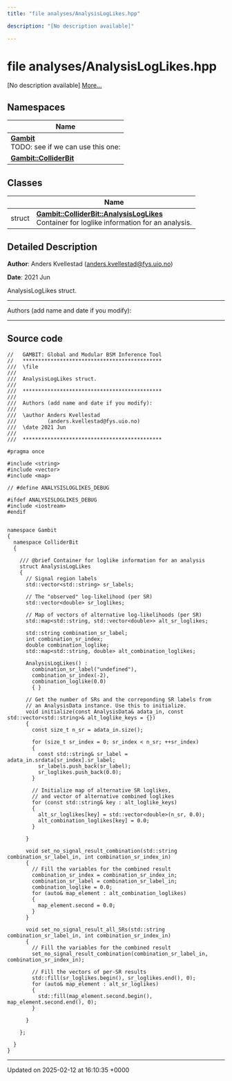```yaml
---
title: "file analyses/AnalysisLogLikes.hpp"

description: "[No description available]"

---
```


# file analyses/AnalysisLogLikes.hpp

[No description available] [More...](#detailed-description)

## Namespaces

| Name           |
| -------------- |
| **[Gambit](/documentation/code/namespaces/namespacegambit/)** <br>TODO: see if we can use this one:  |
| **[Gambit::ColliderBit](/documentation/code/namespaces/namespacegambit_1_1colliderbit/)**  |

## Classes

|                | Name           |
| -------------- | -------------- |
| struct | **[Gambit::ColliderBit::AnalysisLogLikes](/documentation/code/classes/structgambit_1_1colliderbit_1_1analysisloglikes/)** <br>Container for loglike information for an analysis.  |

## Detailed Description


**Author**: Anders Kvellestad ([anders.kvellestad@fys.uio.no](mailto:anders.kvellestad@fys.uio.no)) 

**Date**: 2021 Jun

AnalysisLogLikes struct.



------------------

Authors (add name and date if you modify):



------------------




## Source code

```
//   GAMBIT: Global and Modular BSM Inference Tool
//   *********************************************
///  \file
///
///  AnalysisLogLikes struct.
///
///  *********************************************
///
///  Authors (add name and date if you modify):
///
///  \author Anders Kvellestad
///          (anders.kvellestad@fys.uio.no)
///  \date 2021 Jun
///
///  *********************************************

#pragma once

#include <string>
#include <vector>
#include <map>

// #define ANALYSISLOGLIKES_DEBUG

#ifdef ANALYSISLOGLIKES_DEBUG
#include <iostream>
#endif


namespace Gambit
{
  namespace ColliderBit
  {

    /// @brief Container for loglike information for an analysis
    struct AnalysisLogLikes
    {
      // Signal region labels
      std::vector<std::string> sr_labels;

      // The "observed" log-likelihood (per SR)
      std::vector<double> sr_loglikes;

      // Map of vectors of alternative log-likelihoods (per SR)
      std::map<std::string, std::vector<double>> alt_sr_loglikes;

      std::string combination_sr_label;
      int combination_sr_index;
      double combination_loglike;
      std::map<std::string, double> alt_combination_loglikes;

      AnalysisLogLikes() :
        combination_sr_label("undefined"),
        combination_sr_index(-2),
        combination_loglike(0.0)
        { }

      // Get the number of SRs and the correponding SR labels from
      // an AnalysisData instance. Use this to initialize.
      void initialize(const AnalysisData& adata_in, const std::vector<std::string>& alt_loglike_keys = {})
      {
        const size_t n_sr = adata_in.size();

        for (size_t sr_index = 0; sr_index < n_sr; ++sr_index)
        {
          const std::string& sr_label = adata_in.srdata[sr_index].sr_label;
          sr_labels.push_back(sr_label);
          sr_loglikes.push_back(0.0);
        }

        // Initialize map of alternative SR loglikes,
        // and vector of alternative combined loglikes
        for (const std::string& key : alt_loglike_keys)
        {
          alt_sr_loglikes[key] = std::vector<double>(n_sr, 0.0);
          alt_combination_loglikes[key] = 0.0;
        }

      }

      void set_no_signal_result_combination(std::string combination_sr_label_in, int combination_sr_index_in)
      {
        // Fill the variables for the combined result
        combination_sr_index = combination_sr_index_in;
        combination_sr_label = combination_sr_label_in;
        combination_loglike = 0.0;
        for (auto& map_element : alt_combination_loglikes)
        {
          map_element.second = 0.0;
        }
      }

      void set_no_signal_result_all_SRs(std::string combination_sr_label_in, int combination_sr_index_in)
      {
        // Fill the variables for the combined result
        set_no_signal_result_combination(combination_sr_label_in, combination_sr_index_in);

        // Fill the vectors of per-SR results
        std::fill(sr_loglikes.begin(), sr_loglikes.end(), 0);
        for (auto& map_element : alt_sr_loglikes)
        {
          std::fill(map_element.second.begin(), map_element.second.end(), 0);
        }

      }

    };

  }
}
```


-------------------------------

Updated on 2025-02-12 at 16:10:35 +0000
